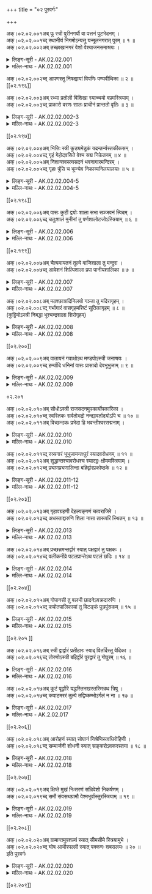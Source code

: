 +++
title = "०२ पुरवर्गः"

+++

अक्।०२.०२.००१अब् पूः स्त्री पुरीनगर्यौ वा पत्तनं पुटभेदनम् ।  
अक्।०२.०२.००१च्द् स्थानीयं निगमोऽन्यत्तु यन्मूलनगरात् पुरम् ॥ १ ॥  
अक्।०२.०२.००२अब् तच्छाखानगरं वेशो वेश्याजनसमाश्रयः ।  
<details><summary>लिङ्ग-सूरी - AK.02.02.001</summary>

पूरिति—पूर्यते जनैरिति पूः । ʻपॄ पालनपूरणयोः' । रेफान्तस्त्रिलिङ्गः । पुरी च । क्रीडार्थं नगाःवृक्षाः पर्वता वा सन्त्यत्रेति नगरी । पुरीनगर्यौ विकल्पेन स्त्रियौ । पत्तनसाहचर्यात् नपुंसकेऽपि । पतन्ति जना अत्रेति पत्तनम् । ʻपल्लृ गतौ' । पट्टणमिति पाठे पटन्ति गच्छन्ति जना अत्रेति पट्टणम् । ʻपट गतौ' । पुटमगारं भिद्यतेऽत्रेति पुटभेदनम् । ʻभिदिर् विदारणे । पुटाः घृतघटादया जनसम्मर्दादस्मिन् भिद्यन्त इति वा । तिष्ठन्त्यस्मिन्निति स्थानीयम् । अकुतोभयत्वात् स्थानाय वासाय हितम् इति वा । ʻष्ठा गतिनिवृत्तौ' । नियतं गच्छति जनोऽत्रेति निगमः । प्रधानपुरनामानि ॥ वृक्षस्य शाखा यथा तथा प्रधाननगरस्याङ्गं शाखानगरम् । प्रधानपुरादन्यपुरनाम ॥ विशन्ति कामुका अत्रेति वेशः । ʻविश प्रवेशने । वेश्याजनस्य समाश्रयो वासस्थानम् । गणिकासमूहस्थाननाम ॥ १ ॥
</details>

<details><summary>मल्लि-नाथः - AK.02.02.001</summary>

पूः । रेफान्तः स्त्रीलिङ्गश्च । पूरीनगर्यौ वा । पाक्षिकस्त्रीलिङ्गौ । ʻपीठं क्रोडं तुम्बं च मन्दिरापुर्यौ' इत्यरुणदत्तलिङ्गानुशासनात् पक्षे नपुंसकलिङ्गौ । पट्टणं—निगमः । नगरनामानि । ʻपट्टणं पुटभेदनम् । पत्तनं च्ö इति वैजयन्तीपाठात् (पृ। १५९, श्लो। ३-४) पत्तनशब्दोऽप्यस्ति । अन्यत्तु—शाखानगरम् । मूलनगरादन्यन्नगरं यत्तच्छाखानगरं स्यात् । अनुक्तम्—ʻस्कन्धावारो राजधानी दुर्गं च कटकोऽस्त्रियाम् । राज्ञां प्रधाननगरीनामानि ॥ वेशो—समाश्रयः । वेश्याजनाश्रयो वेशः स्यात् । अनुक्तम्—ʻवेण्ठा विटजनाश्रयः' । विटजनाश्रयः वेण्ठा स्यात् ॥ १ ॥ 
</details>

अक्।०२.०२.००२च्द् आपणस्तु निषद्यायां विपणिः पण्यवीथिका ॥ २ ॥  
[[०२.१९६]]

अक्।०२.०२.००३अब् रथ्या प्रतोली विशिखा स्याच्चयो वप्रमस्त्रियाम् ।  
अक्।०२.०२.००३च्द् प्राकारो वरणः सालः प्राचीनं प्रान्ततो वृतिः ॥ ३ ॥  
<details><summary>लिङ्ग-सूरी - AK.02.02.002-3</summary>

आपण इति—आ समन्तात् पणन्ते व्यवहरन्त्यस्मिन्निति आपणः । ʻपण व्यवहारे स्तुतौ च्ö । विपणिश्च । निषीदन्ति वणिजोऽत्रेति निषद्या । ʻषद्लृ विशरणगत्यवसादनेषु' । पण्यस्य वीथिका पण्यवीथिका । हट्टनामानि ॥ रथाय हिता रथ्या । प्रतोल्यते जनैरिति प्रतोली । ʻतुल उन्माने । मुण्डितशिरोवत् समभूमित्वाद् विशिखा । विशीयन्ते प्रकाश्यन्त इति वा । ʻशीङ् स्वप्ने । विपूर्वकत्वात् प्रकाशार्थकत्वम् । रथहितमार्गनामानि ॥ चीयते पाषाणादिभिरिति चयः । ʻचिञ् चयने । उप्यते प्राकारोऽत्रेति वप्रः । ʻडुवप् बीजसन्ताने । प्राकारधारभूतमृदादेर्नामनी ॥ प्रकर्षेण क्रियत इति प्राकारः । ʻडुकृञ् करणे । वृणोति सम्यगिति वरणः । व्रियते वेष्ट्यतेऽनेनेति वा । ʻवृञ् वरणे । स्यति पर्यन्तं करोतीति सालः । ʻषोऽन्तकर्मणि । स्यति गमनमिति वा । प्राकारनामानि ॥ प्रागास इति प्राचीनम् । प्राक् चीयत इति वा । ʻचिञ् चयने । प्राचीरमिति वा पाठः । प्राक् ईर्यत इति प्राचीरम् । ʻईर क्षेपे । ग्रामवृतिनामनी ॥ २-३ ॥
</details>

<details><summary>मल्लि-नाथः - AK.02.02.002-3</summary>

आपणस्तु निषद्यायाम् । आपणनामनी । ʻअङ्गडि । विपणिः—वीथिका । आपणवीथिनामनी । रथ्या—विशिखा । वीथिनामानि । अनुक्तम्—ʻउपरथ्या तु दर्शिनी । ग्रामस्य पुरतो गवाद्यागमनगमनाभ्यां कृतमार्गनामनी । भाषया ʻपशुवुल ॥ । अन्दुरु' ॥ स्याच्चयो—अस्त्रियाम् । प्राकाराधारार्थं मृच्छिलाभ्यां बद्धसेतुनामनी । भाषया ʻआडुवलि । ʻवप्रः स्याद् धूलिकुट्टिमम् इति धनञ्जयः ॥ प्राकारो—सालः । प्राकारनामानि । ʻकोट्ö । देहलीदीपन्यायाद् वप्रमपि । ʻवप्रं सालं प्राकारमाहुरररं कवाटं च्ö इति हलायुधः (अ। मा। २। १३३) ॥ अनुक्तम्—ʻकपिशीर्षं तु सालाग्रम् । सालाग्रनाम । भाषया ʻकोटिकोम्म्ö ॥ प्राचीनं—वृतिः । सालावृतिनाम ॥ अनुक्तम्—ʻआवेष्टको वृतिर्वाटि । कण्टकशाखावरणनामानि । ʻमुंलकञ्चे ॥ २-३ ॥ 
</details>

[[०२.१९७]]

अक्।०२.०२.००४अब् भित्तिः स्त्री कुड्यमेडूकं यदन्तर्न्यस्तकीकसम् ।  
अक्।०२.०२.००४च्द् गृहं गेहोदवसिते वेश्म सद्म निकेतनम् ॥ ४ ॥  
अक्।०२.०२.००५अब् निशान्तवस्त्यसदनं भवनागारमन्दिरम् ।  
अक्।०२.०२.००५च्द् गृहाः पुंसि च भूम्न्येव निकाय्यनिलयालयाः ॥ ५ ॥  
<details><summary>लिङ्ग-सूरी - AK.02.02.004-5</summary>

भित्तिरिति—भिद्यत इति भित्तिः । स्त्रियाम् । ʻभिदिर् विदारणे । कुड्यां साधु कुड्यम् । कुड्यत इति वा । ʻकुडि सङ्घाते । मृन्मयावरणनामनी ॥ इल्यते क्षिप्यतेऽस्थि अन्तरिति एडूकम् । ʻइल स्वप्नक्षेपणयोः' । सास्थिभित्तिनाम ॥ गृह्णाति सर्वमिति गृहम् । ʻगृह उपादाने । गाह्यत इति गेहम्। ʻगाहू विलोडने । वल्कलादिना उद् ऊर्ध्वमवसीयत इत्युदवसितम् । उदवसीयते वध्यते वंशादिभिरिति वा । ʻपिञ् बन्धने । विशन्त्यस्मिन्निति वेश्म । ʻविश प्रवेशने । सीदन्ति तिष्ठन्त्यत्रेति सद्म । ʻपद्लृ विशरणगत्यवसादनेषु' । निकेतयन्ति निवसन्त्यस्मिन्निति निकेतनम् । ʻकित निवासे । निकेत्यते स्थीयतेऽस्मिन्निति वा । नितरां शाम्यति दुःखमत्रेति निशान्तम् । ʻशमु उपशमे । अवश्यं निशायामम्यते गम्यत इति वा । ʻअम गत्यादिषु' । वस्तुं साधु वस्त्यम् । ʻवस निवासे । अवस्त्यमिति पाठे अवस्त्यायते सङ्घीभवतीत्यवस्त्यम् । ʻस्त्यै शब्दसङ्घातयोः' । सीदन्त्यत्र सदनम् । ʻषद्लृ विशरणादौ' । भवन्ति बाला अत्रेति भवनम् । ʻभू सत्तायाम्ö । अगा वृक्षा ईर्यन्ते नीयन्ते स्वनिर्माण इत्यगारम् । ʻईर प्रेरणे । अगान् वृक्षान् स्तम्भभूतानियर्तीति वा । ʻऋ गतौ' । मन्दन्ते मोदन्तेऽत्रेति मन्दिरम् । ʻमदि स्तुतिमोदमदस्वप्नकान्तिगतिषु' । मन्द्यन्ते सुप्यन्तेऽत्रेति वा । गृहशब्दः पुंसि भूम्न्येव । गृह्णन्ति प्रविष्टानिति गृहाः । ʻग्रह उपादाने । चात् क्लीबमपि । गृहाणि । निचीयते द्रव्यमत्रेति निकाय्यः । ʻचिञ् चयने । निलीयन्ते आलीयन्ते जना अत्रेति निलयः । आलयश्च । ʻलीङ् श्लेषणे । गृहनामानि ॥ ४-५ ॥
</details>

<details><summary>मल्लि-नाथः - AK.02.02.004-5</summary>

भित्तिः—कुड्यम् । कुड्यनामनी ॥ एडूकं—कीकसम् । अन्तर्गतास्थिकुड्यनाम । ʻमेत्तिनकोड्ö । एडुकमित्यप्यस्ति । ʻएडुकमन्तर्गतास्थिकुड्यं स्यान् इति रत्नकोशः ॥ गृहं—उदवसितम् । गेहोदवसितशब्दयोर्गृहशब्देन सामानाधिकरण्यं लिङ्गान्तरसम्भावनार्थम् । ʻन नोदवसितं न स्त्री गेहं पुम्भूम्नि वा गृहम् इति वैजयन्ती (पृ। १६०, श्लो। १९) । वेश्म—सदनम् । वस्तमित्यत्रान्तःस्थादिपाठे ʻवस्तं वस्त्यं निकेतनम् इति वैजयन्ती (पृ। १६०, श्लो। १७) । पवर्गादिपाठे ʻसम्पद्गुणातिशयपस्त्य रुचं तवेति इति धर्मशर्माभ्युदयपद्मचित्रम् (१९। ९९) । भवनागारमन्दिरम्—आलयाः । गृहनामानि ॥ ४-५ ॥ 
</details> 

[[०२.१९८]]

अक्।०२.०२.००६अब् वासः कुटी द्वयोः शाला सभा सञ्जवनं त्विदम् ।  
अक्।०२.०२.००६च्द् चतुःशालं मुनीनां तु पर्णशालोटजोऽस्त्रियाम् ॥ ६ ॥  
<details><summary>लिङ्ग-सूरी - AK.02.02.006</summary>

वास इति—वसन्त्यस्मिन्निति वासः। ʻवस निवासे । कुटति कुटिलीभवतीति कुटी । ʻकुट कौटिल्ये । कुट्यन्ते पशवो बध्यन्तेऽस्मिन्निति वा । कुटी द्वयोः । शलन्त्यस्यामिति शाला । ʻशल गतौ' । शाल्यते वा । ʻशालृ श्लाघायाम् । सह भान्त्यस्यामिति सभा । ʻभा दीप्तौ' । सभागृहनामानि ॥ सञ्जवन्ते सङ्गच्छन्ते चतस्रः शाला अत्रेति सञ्जवनम् । संवहनमिति पाठे संवहन्ति मिलन्त्यत्रेति । गत्यर्थो धातुरत्र । चतस्रः शालाः समाहृता अत्रेति चतुःशालम् । चतुःशालगृहनामनी ॥ पर्णैः कृता शाला पर्णशाला । उटैस्तृणपर्णैर्जायत इति उटजः । ʻजनी प्रादुर्भावे । मुनिसदननामनी ॥ ६ ॥
</details>

<details><summary>मल्लि-नाथः - AK.02.02.006</summary>

वासः—सभा । गृहनामानि । अनुक्तम्—ʻनिवासावसथावासा वास्त्वस्त्री निर्वृतं कुलम् । एतानि षट् च । सञ्जवनं—चतुःशालम् । चतुःशालगृहनामनी । ʻतोड्डिल्लु' ॥ मुनीनां—अस्त्रियाम् । आश्रमनामनी । ʻआश्रमे तु पर्णशालोटजमस्त्रियाम् । इति वैजयन्ती (पृ। १६१, श्लो। २६) ॥ ६ ॥ 
</details>

[[०२.१९९]]

अक्।०२.०२.००७अब् चैत्यमायतनं तुल्ये वाजिशाला तु मन्दुरा ।  
अक्।०२.०२.००७च्द् आवेशनं शिल्पिशाला प्रपा पानीयशालिका ॥ ७ ॥  
<details><summary>लिङ्ग-सूरी - AK.02.02.007</summary>

चैत्यमिति—मृदादिना चीयत इति चैत्यम् । ʻचिञ् चयने । आयतन्तेऽस्मिन्नित्यायतनम् । ʻयती प्रयत्ने । मुन्यालयनामनी ॥ वाजिनां शाला वाजिशाला । मन्दन्तेऽत्राश्वा इति मन्दुरा । ʻमदि स्तुत्यादौ' । वाजिशालानाम ॥ आविशन्त्यत्र कर्मकारा इत्यावेशनम् । शिल्पिनां शाला । शिल्पिशालानाम ॥ प्रपिबन्त्युदकमस्यामिति प्रपा । ʻपा पाने । पानीयस्य जलस्य शाला । पानीयशालानाम ॥ ७ ॥
</details>

<details><summary>मल्लि-नाथः - AK.02.02.007</summary>

चैत्यम्—तुल्ये । देवसदननामनी । तुल्ये इत्यनेनार्थान्तरेऽपि तुल्यत्वम् ।

ʻचैत्यं देवकुले बुद्धविम्वेऽप्युद्देशपादपे ।

देवसद्मन्यायतनं सद्ममात्रेऽपि तद्विदुः ॥

इति । वाजिशाला—मन्दुरा । हयशालायां मन्दुरा स्यात् । अनुक्तम्—ʻचतुरं हस्तिनां शाला' । गजालयश्चतुरं स्यात् । ʻशाला सन्धानिनी गवाम् । गवां शाला सन्धानिनी स्यात् । आवेशनं शिल्पिशाला । कुलालपाकपुटी च कारोरव्यासवश्च पल्याणकारकचकिश्च नापितखरकुटिष्च चित्रकारजालिनी च पाटसालिकतन्तुवायगर्तिकादिकं च सर्वमावेशनं स्यात् ॥ प्रपा पानीयशालिका । पानीयशालानाम ॥ अनुक्तम्—ʻसत्रशाला शुभस्थली । सत्रशालानामनी ॥ ७ ॥ 
</details>

अक्।०२.०२.००८अब् मठश्छात्रादिनिलयो गञ्जा तु मदिरागृहम् ।  
अक्।०२.०२.००८च्द् गर्भागारं वासगृहमरिष्टं सूतिकागृहम् ॥ ८ ॥  
(कुट्टिमोऽस्त्री निबद्धा भूश्चन्द्रशाला शिरोगृहम्)

<details><summary>लिङ्ग-सूरी - AK.02.02.008</summary>

मठ इति—मठन्त्यत्रेति मठः । ʻमठ मदनिवासयोः' । शिष्यापत्यादिनिवासनाम ॥ गञ्जन्ति शब्दायन्ते मत्ता अस्यामिति गञ्जा । ʻगजि शब्दे । मदिराया मद्यस्य सन्धानगृहं मदिरागृहम् । सुरागृहनामनी ॥ गर्भेऽन्तः अगारम् गर्भागारम् । वासाय गृहं वासगृहम् । गृहान्तर्गृहनामनी । कृतरक्षत्वाद् ग्रहैर्न रिष्यत इत्यरिष्टम् । ʻरिष हिंसायाम् । सूतिकाया अभिनवसूतिकाया गृहम् । सूतिकागृहनामनी ॥ ८ ॥
</details>

<details><summary>मल्लि-नाथः - AK.02.02.008</summary>

मठः—निलयः । अन्तेवास्याश्रयो मठः स्यात् ॥ गञ्जा—मदिरागृहम् । सुरादिविक्रेतृगृहं गञ्जा स्यात् । स गञ्जाशब्दः पुंलिङ्गश्चेत् भाण्डागारनामापि स्यात् । ʻभाण्डागारे पुमान् गञ्जः स्त्री तु खन्यां सुरागृहे इति वैजयन्ती (पृ। २३२, श्लो। २६) ॥ गर्भागारम् । कोष्ठगृहनाम । ʻगर्भागारोऽपवरकः' इति वैजयन्ती (पृ। १६३, श्लो। ५१) । वासगृहम् । सज्जिकागृहनाम । ʻउशन्ति शयनस्थानं वासागारं विशारदाः' इति हलायुधः (अ। मा। २। १४०) । अरिष्टं सूतिकागृहम् । प्रसूतिगृहनाम ॥ ८ ॥ 
</details>

[[०२.२००]]

अक्।०२.०२.००९अब् वातायनं गवाक्षोऽथ मण्डपोऽस्त्री जनाश्रयः ।  
अक्।०२.०२.००९च्द् हर्म्यादि धनिनां वासः प्रासादो देवभूभुजाम् ॥ ९ ॥  
<details><summary>लिङ्ग-सूरी - AK.02.02.009</summary>

वातायनमिति—वातस्यायनं वातायनम् । गौश्चक्षुरक्ष्यत इति गवाक्षः । ʻअक्षू व्याप्तौ' । गोचक्षुरिव वर्तुलाकारत्वाद्वा । जालकनामनी ॥ मण्ड्यते जनैरिति मण्डपः । ʻमडि भूषायाम् । जनानामाश्रयः जनाश्रयः । सर्वजनाश्रयशालानाम ॥ मनो हरतीति हर्म्यम् । ʻहृञ् हरणे । धनिकगृहनाम ॥ प्रसीदन्त्यस्मिन्निति प्रासादः । ʻषद्लृ विशरणगत्यवसादनेषु' । प्रमुदिताः सीदन्त्यस्मिन्निति वा । देवनृपगृहनाम ॥ ९ ॥
</details>

<details><summary>मल्लि-नाथः - AK.02.02.009</summary>

वातायनं—स्यात् । जालकनामनी । ʻदीर्घाश्रं कर्णगच्छिद्रं तद्गवाक्षमिति स्मृतम् इति मयमतप्रयोगान्नपुंसकम् । ʻविलोलनेत्रभ्रमरैर्गवाक्षाः सहस्रपत्रावरणा इवासन् इति रघुवंशप्रयोगात् (७। ११; कु। सं। ७। ६२) पुंलिङ्गः । गवाक्षनामानि ॥ अनुक्तम्—ʻकुट्टिमोऽस्त्री निबद्धा भूः' । पाषाणादिनिबद्धभूमिनाम ॥ ʻचन्द्रशाला शिरोगृहम् । गृहोपरि गृहनामनी । मण्टपोऽसत्री जनाश्रयः । मण्टपनामनी ॥ हर्म्यादि—वासः । धनिकानां निवासः हर्म्यादिसञ्ज्ञकः स्यात् । आदिशब्दः पर्यायवचनः । ʻहर्म्यं च मालिका' । प्रासादो देवभूभुजाम । देवनृपवासः प्रासादसञ्ज्ञः स्यात् ॥ ९ ॥ 
</details>

०२.२०१

अक्।०२.०२.०१०अब् सौधोऽस्त्री राजसदनमुपकार्योपकारिका ।  
अक्।०२.०२.०१०च्द् स्वस्तिकः सर्वतोभद्रो नन्द्यावर्तादयोऽपि च ॥ १० ॥  
अक्।०२.०२.०११अब् विच्छन्दकः प्रभेदा हि भवन्तीश्वरसद्मनाम् ।  
<details><summary>लिङ्ग-सूरी - AK.02.02.010</summary>

सौध इति—सुधायोगात् सौधः । राज्ञां सदनं राजसदनम् । राजभवननाम ॥ उप समीपे क्रियत इत्युपकार्या । प्रयाणे उपकरोतीति उपकारिका । पटकृतराजवेश्मनामनी ॥ स्वस्ति शुभं कायतीति स्वस्तिकः । ʻकै शब्दे । सर्वतो भद्रमस्येति सर्वतोभद्रः । नन्दिमानन्दम् आवर्तयतीति नन्द्यावर्तः । आदिग्रहणाद् रुचकवर्धमानादि गृह्यते । विशिष्टः छन्दोऽत्र विच्छन्दकः । एते ईश्वरसद्मनां विच्छन्दकप्रभेदाः रचनाविशेषा भवन्ति । रचनाविशेषयुक्तनृपगृहाणां नामानि ॥ १० ॥
</details>

<details><summary>मल्लि-नाथः - AK.02.02.010</summary>

सौधो—राजसदनम् । राजगृहनामनी ॥ उपकार्योपकारिका । पटादिकृतराजगृहस्थाननामनी । ʻगृहस्थानं मतं राज्ञामुपकार्योपकारिका' इति हलायुधः (आ। मा। ?। १३५) ॥ स्वस्तिकः—सद्मनाम् । स्वस्तिकसर्वतोभद्रनन्द्यावर्तरुचकवर्धमाना राजगृहरचनाविशेषाः । तत्स्वरूपं तु—

ʻअपरान्तगतोऽलिन्दः प्रागन्तगतौ तदुत्थितौ चान्यौ ।

तदवधिवधृतश्चान्यः प्राग्द्वारं स्वस्तिकं शुभदम् ॥

अप्रतिषिद्धालिन्दं समन्तगे वास्तु सर्वतोभद्रम् ।

नृपविबुधसमूहानां कार्यं द्वारैश्चतुर्भिरपि ॥

नन्द्यावर्तमलिन्दैः शालाकुड्यात् प्रदक्षिणान्त्यगतैः ।

द्वारं पश्चिममस्मिन् विहाय शेषाणि कार्याणि ॥

प्राक्पश्चिमावलिन्दावन्त्यगतौ तदवधि स्थितौ शेषौ ।

रुचकं द्वारं न शुभदमुत्तरतोऽन्यानि शस्तानि ॥

द्वारालिन्दोऽन्त्यगतः प्रदक्षिणोऽन्यस्ततश्चान्यः

रुद्धश्च वर्धमानो द्वारं तु न दक्षिणं कार्यम् ॥

इति ॥ १० ॥ 
</details>

अक्।०२.०२.०११च्द् स्त्र्यगारं भूभुजामन्तःपुरं स्यादवरोधनम् ॥ ११ ॥  
अक्।०२.०२.०१२अब् शुद्धान्तश्चावरोधश्च स्यादट्टः क्षौममस्त्रियाम् ।  
अक्।०२.०२.०१२च्द् प्रघाणप्रघणालिन्दा बहिर्द्वारप्रकोष्ठके ॥ १२ ॥  
<details><summary>लिङ्ग-सूरी - AK.02.02.011-12</summary>

स्त्र्यगारमिति—स्त्रीणामगारं स्त्र्यगारम् । अन्तः पूर्यत इत्यन्तःपुरम् । ʻपॄ पालनपूरणयोः' । अन्तरभ्यन्तरे पुरं गृहमिति वा । अवरुध्यन्ते राज्ञः स्त्रियोऽत्रेत्यवरोधनम् । ʻरुधिर् आवरणे । अवरोधश्च । शुद्धाः सुरक्षिता अन्तिकाः समीपवर्तिनोऽत्रेति शुद्धान्तः । राजस्त्रीणामगारनामानि ॥ अट्टन्ते हिंसन्ति योधा अत्र स्थित्वेत्यट्टः । ʻअट्ट अतिक्रमणहिंसनयोः' । योधा अत्र क्षुवन्तीति क्षोमम् । ʻटुक्षु शब्दे । प्राकारग्रस्थितरणगृहनामनी ॥ प्रहन्यते घटादिरनेनेति प्रघाणः । प्रघणश्च । ʻहन हिंसागत्योः' । अल्यते भूष्यत इत्यलिन्दः । आलिन्द इति वा पदच्छेदः । ʻअल भूषणपर्याप्तिशक्तिवारणेषु' । बहिर्द्वाराल्पगृहनामनी ॥ ११-१२ ॥
</details>

<details><summary>मल्लि-नाथः - AK.02.02.011-12</summary>

स्त्र्यगारं—अवरोधश्च । राजस्त्रीगृहनामानि । तात्स्थ्यात् तद्व्यपदेश इति राजस्त्रीनामान्यपि ।

ʻकलत्रवन्तमात्मानमवरोधे महत्यपि ।

तया मेने मनस्विन्या लक्ष्म्या च वसुधाधिपः' ॥

इति रघुवंशे (१। ३२) । स्यादट्टः—अस्त्रियाम् । अट्टनामनी । ʻअट्टुग्ö ॥ ʻकोद्रङ्गस्तु तमङ्गः स्यात् । तमङ्गनामनी । भाषया ʻतमगम् ॥ प्रघाण—प्रकोष्ठके । द्वारपार्श्वाल्पगृहनामानि ॥ अलिन्द इति ह्रस्वादिः । आलिन्द इति दीर्घादिश्च भवति । ह्रस्वादेरुदाहरणम् ʻप्रघाणः प्रघणोऽलिन्दः' इति रत्नकोशः । दीर्घादेः—ʻगृहैकदेश आलिन्दः प्रघाणः प्रघणस्तथा' इत्यमरमाला ॥ अनुक्तम्—ʻसंवेशिनी मुखे शाला' । मुखशालानाम । भाषया ʻमोगसाल्ö ॥ ११-१२ ॥ 
</details>

[[०२.२०३]]

अक्।०२.०२.०१३अब् गृहावग्रहणी देहल्यङ्गणं चत्वराजिरे ।  
अक्।०२.०२.०१३च्द् अधस्ताद्दारुणि शिला नासा तारूपरि स्थितम् ॥ १३ ॥  
<details><summary>लिङ्ग-सूरी - AK.02.02.013</summary>

गृहावग्रहणीति—गृहं गृहद्वारशाखा अवगृह्यतेऽनयेति गृहावग्रहणी । ʻग्रह उपादाने । दिह्यते पङ्कादिनेति देहली । ʻदिह उपचये । द्वारमूले तिर्यक्स्थितपूज्यदारुनामनी ॥ अङ्गन्त्यत्रेत्यङ्गणम् । अङ्गनं वा । ʻअगि गतौ' । चतन्ते याचका अत्र स्थित्वेति चत्वरम् । ʻचते याचने । अजन्ति क्षिपन्ति धान्यादिकमत्रेति अजिरम् । ʻअज गतिक्षेपणयोः' । गृहस्य पुरःप्रदेशनामानि ॥ अक्षतैः शाल्यत इति शिला । ʻशालृ श्लाघायाम् । देहल्यधःस्थितपूज्यह्रस्वदारुनाम ॥ गृहस्य नासिकेव तिष्ठतीति नासा । द्वारोपरि तिर्यक्स्थितपूज्यदारुनाम ॥ १३ ॥
</details>

<details><summary>मल्लि-नाथः - AK.02.02.013</summary>

गृहावग्रहणी देहलिः । द्वारमूले तिर्यक्प्रसारितपूज्यदारुनामनी । ʻकडप्ö ॥ अनुक्तम्—ʻउत्तराङ्गं तु तत्तिर्यग्द्वारस्योपरि दारु यत् । द्वारोपरि तिर्यक्प्रसारितदारु उत्तराङ्गं स्यात् ॥ अङ्गणं—अजिरे । प्राङ्गणभूनामानि । अङ्गत्यस्मिन्नित्यङ्गणम् । पृषोदरादित्वाण्णत्वमिति सुभूतिटीका । अङ्गनमिति च कतिचन कथयन्ति ॥ अधस्तात्—स्थितम् । सन्धिकर्मोचितकाष्ठयोरधस्तनकाष्ठं शिला स्यात् । उपरितनकाष्ठं नासा स्यात् ॥ १३ ॥ 
</details>

अक्।०२.०२.०१४अब् प्रच्छन्नमन्तर्द्वारं स्यात् पक्षद्वारं तु पक्षकः ।  
अक्।०२.०२.०१४च्द् वलीकनीव्रे पटलप्रान्तेऽथ पटलं छदिः ॥ १४ ॥  
<details><summary>लिङ्ग-सूरी - AK.02.02.014</summary>

प्रच्छन्नमिति—प्रच्छाद्यत इति प्रच्छन्नम् । ʻछद अपवारणे । अन्तः स्थितं द्वारम् अन्तर्द्वारम् । गृहान्तर्गतद्वारनामनी ॥ पक्षे पार्श्वे क्रियत इति पक्षकः । पार्श्वकृतद्वारनामनी ॥ वलति संवृणोति भित्तेः बहिःप्रदेशमिति वलीकम् । ʻवल संवरणे । कुड्यादेर्नितरां बहिर्व्रियत इति नीव्रम् । ʻवृञ् वरणे । जलं बहिर्नीयत इति वा । ʻणीञ् प्रापणे । पटलस्य प्रान्तः पटलप्रान्तः । छदिषः प्रान्तनामानि ॥ पटं पटकार्यं लातीति पटलम् । ʻला दाने । छाद्यतेऽनेनेति छदिः । ʻछद अपवारणे । सान्तोऽयं नपुंसकलिङ्गः । छदिषो नामनी ॥ आन्ध्रभाषायां ʻकप्पु' ॥ १४ ॥
</details>

<details><summary>मल्लि-नाथः - AK.02.02.014</summary>

प्रच्छन्नम्—स्यात् । अन्तर्द्वारनाम । भाषया ʻलोनि वाकिलि । पक्षद्वारं—पक्षकः । पक्षद्वारनाम । नपुंसकोऽप्यस्ति । ʻपक्षकं तु पक्षद्वारं शडक्किका' इति वैजयन्ती (पृ। १६२, श्लो। ४२) । वलीक—प्रान्ते । पटलप्रान्तनामानि ॥ ʻचारुनीव्रो वलिकः पटलप्रान्त इत्यपि इति पुंस्काण्डे गोपालितः । अथ पटलं छदिः । अपवारणनामनी । आन्ध्रभाषायां ʻकप्पु' । पटलशब्दसाहचर्याच्छदिःशब्दो नपुंसकः ॥ १४ ॥ 
</details>

[[०२.२०४]]

अक्।०२.०२.०१५अब् गोपानसी तु वलभी छादनेऽवक्रदारुणि ।  
अक्।०२.०२.०१५च्द् कपोतपालिकायां तु विटङ्कं पुन्नपुंसकम् ॥ १५ ॥  
<details><summary>लिङ्ग-सूरी - AK.02.02.015</summary>

गोपानसीति—गोपायतीति गोपानसी । ʻगुपू रक्षणे । वलतीति वलभी । ʻवल संवरणे । पटलोपस्थितस्यावक्रस्य दारुणो नामनी । वक्रदारुणीति वा पदच्छेदः । तदा पटलप्रान्ते शिखेव स्थितस्य वक्रदारुणो नामनी ॥ कोपतान् पालयतीति कपोतपालिका । ʻपाल रक्षणे । विशिष्य टङ्क्यतेऽत्रेति विटङ्कम् ʻटकि बन्धने । पुन्नपुंसके । वक्रदार्वधः पक्षिविश्रमाय क्षिप्तस्य दारुणो नामनी ॥ १५ ॥
</details>

<details><summary>मल्लि-नाथः - AK.02.02.015</summary>

गोपानसी—वक्रदारुणि । वलभिच्छादनवक्रदारु गोपानसी स्यात् । ʻगोप्पुलु' । कपोतपालीकायां—पुन्नपुंसकम् । कपोतादिपक्षिणामावासार्थं निर्मितकाष्ठविशेषनाम ॥ १५ ॥ 
</details>

[[०२.२०५ ]]

अक्।०२.०२.०१६अब् स्त्री द्वार्द्वारं प्रतीहारः स्याद् वितर्दिस्तु वेदिका ।  
अक्।०२.०२.०१६च्द् तोरणोऽस्त्री बहिर्द्वारं पुरद्वारं तु गोपुरम् ॥ १६ ॥  
<details><summary>लिङ्ग-सूरी - AK.02.02.016</summary>

स्त्रीति—द्वार्यते जनोऽत्रेति द्वाः । रेफान्तस्त्रीलिङ्गः । द्वारं च । ʻद्व संवरणे । प्रतिह्रियते नूतनो जनोऽत्रेति प्रतीहारः । ʻहृञ् हरणे । गृहद्वारनामानि ॥ विगता तर्दिः श्रमोऽत्रेति वितर्दिः । ʻतर्द हिंसायाम् । श्रमं वितर्दयतीति वा । पथिकैर्विद्यते लभ्यत इति वेदिका । ʻविद्लृ लाभे । विदन्त्यस्यामिति वा । ʻविद ज्ञाने । वेदिकानामनी ॥ मङ्गलार्थं बन्धून् त्वरयतीति तोरणम् । ʻतुर त्वरणे । द्वाराद्वहिः वहिर्द्वारम् । द्वाराद्बहिर्वन्दनमालाबन्धनाय रचितस्तम्भद्वयनाम । गोप्यते पौरैरिति गोपुरम् । ʻगुपू रक्षणे । पुरद्वारनाम ॥ १६ ॥
</details>

<details><summary>मल्लि-नाथः - AK.02.02.016</summary>

स्त्री —प्रतीहारः । द्वारनामानि ॥ स्यात्—वेदिका । वेदिकानामनी ॥ तोरणो—बहिर्द्वारम् । बाह्यद्वारं तोरणं स्यात् । ʻतलवाकिलि । तदग्रे मङ्गलार्थमाबद्धस्रग्विशेषोऽपि तोरणं स्यात् । ʻबुधैर्वन्दनमाला तु तोरणं परिकीर्तितम् इति हलायुधः (अ। मा। २। १४६) । पुरद्वारं—गोपुरम् । नगरद्वारं गोपुरं स्यात् । ʻऊरुवाकिलि ॥ १६ ॥ 
</details>

अक्।०२.०२.०१७अब् कूटं पूर्द्वारि यद्धस्तिनखस्तस्मिन्नथ त्रिषु ।  
अक्।०२.०२.०१७च्द् कपाटमररं तुल्ये तद्विष्कम्भोऽर्गलं न ना ॥ १७ ॥  
<details><summary>लिङ्ग-सूरी - AK.02.02.017</summary>

कूटमिति—हस्तिनो नखमिव तिष्टतीति हस्तिनखः । पूर्द्वारमृत्कूटनाम ॥ के शिरः पाटयतीति कपाटम् । कं वातं वटति वेष्टयतीति कवाटं वा । ʻपट भेदने ʻवट वेष्टने । इयर्ति यातायातप्रकारेणेति अररम् । ʻऋ गतौ' । द्वारपिधाननामनी ॥ तत् कपाटं विष्कभ्नातीति विष्कम्भः । ʻस्कम्भु रोधनस्तम्भनयोः' । अरेण कर्षणेन गलतीत्यर्गलम् । ʻगल अदने स्रवणे च्ö । कवाटानुद्धाटनाय निर्मितदारुयन्त्रनामनी ॥ १७ ॥
</details>

<details><summary>मल्लि-नाथः - AK.2.02.017</summary>

कूटं—तस्मिन् । पुरद्वारेऽक्रमनिम्नमृत्कूटो हस्तिनखः स्यात् । ʻशनैरनीयन्त रयात् पतन्तो रथाः क्षितिं हस्तिनखादखेदैः' इति माघः (शिशु। ३। ६८) । ʻवङ्कदारम् । कवाटम्—तुल्ये । द्वारपिधाननामनी ॥ त्रिलिङ्गः कवाटः । कवाटः, कवाटी, कवाटम् । पवर्गमध्य इति रभसकोशकारेणाभ्यधायि । कपाटः कपाटीति । अररं नपुंसकमेव । ʻअथ त्रयी कपाटोऽपि कवाटोऽप्यररं न पुम् इति वैजयन्ती (पृ। १६२, श्लो। ४६) । अररीत्यपचयविवक्षायां स्त्री । पुंलिङ्गोऽररिशब्दोऽप्यस्ति ।

ʻअप्यन्वेष्टं रतिगृहगुहां गन्धवाहेन कार्ये

प्रेर्यन्तेऽमी परमररयो हर्म्यवातायनानाम् ।

इति चन्द्रकाव्यम् । अनुक्तम्—ʻघर्घरो द्वितलादीनामधोद्वारकवाटिका' । द्वितलत्रितलादिगृहद्वारकवाटिका घर्घरः स्यात् । तद्विष्कम्भो—न ना । कवाटधारकलोहदण्डादिकमर्गलं स्यात् । ʻद्वारयन्त्रं तु तालकम् इत्यल्पार्गलपर्यायश्च पृथक् । ʻतलुपुघडिय्ö । ʻवितण्डस्त्वर्गला त्रयी इत्ययस्तालकपर्यायोऽपि पृथक् । ʻबीगेमु' ॥ १७ ॥ 
</details>

[[०२.२०६]]

अक्।०२.०२.०१८अब् आरोहणं स्यात् सोपानं निश्रेणिस्त्वधिरोहिणी ।  
अक्।०२.०२.०१८च्द् सम्मार्जनी शोधनी स्यात् सङ्करोऽवकरस्तया ॥ १८ ॥  
<details><summary>लिङ्ग-सूरी - AK.02.02.018</summary>

आरोहणमिति—आरोहन्त्यनेनेत्यारोहणम् । ʻरुह बीजजन्मनि प्रादुर्भावे च्ö । सह उपानमन्त्यत्रेति सोपानम् । ʻणम प्रह्णत्वे शब्दे । सोपाननामनी ॥ निश्रयन्ति ऊर्ध्वतलमनयेति निश्रेणिः । ʻश्रिञ् सेवायाम् । अधिरोहत्यनयेति अधिरोहिणी । दारुनिर्मितसोपाननामनी ॥ सम्माष्ट्र्यनयेति सम्मार्जनीं । ʻमृजूष शुद्धौ' । शोधयत्यनयेति शोधनी । ʻशुध शौचे । अङ्गणादौ रजःसमूहनिराकरणसाधननामनी ॥ तृणादिना सह कीर्यत इति सङ्करः । अवकरश्च । ʻकॄ विक्षेपे । तया सम्मार्जन्या एकत्र क्षिप्तरजोनामनी ॥ १८ ॥
</details>

<details><summary>मल्लि-नाथः - AK.02.02.018</summary>

आरोहणं—सोपानम् । सोपाननामनी ॥ निश्रेणिः—अधिरोहिणी । अट्टाद्यरोहणार्थं वंशादिनिर्मितयन्त्रनामनी । ʻनिच्चेन्ö ॥ सम्मार्जनी—स्यात् । गृहाद् रजस्तृणाद्यपनयनाय निर्मितकामञ्जकादिसन्दोरनामनी । ʻपारक्ö । सङ्करो—क्षिप्ते । सम्मार्जन्यपनीततृणराशिनामनी । ʻकनवुकुप्प्ö । ʻसम्मार्जनी वर्धनी तन्मलेऽवकरसङ्करौ' इति वैजयन्तीपाठात् (पृ। २६३, श्लो। ५२) सङ्करशब्दोऽबन्तः । ʻसङ्कारोऽग्निचटत्कारे सम्मार्जन्यवमार्जिते इति विश्वप्रकाशिकापाठात् (पृ। १३९, श्लो। १७९) सङ्कारो घञन्तः । अनुक्तम्—गोमुखं तूपवेशनम् । गृहाद्युपलेपननामनी । ʻयिल्लुललुकुट्ö ॥ १८ ॥ 
</details>

[[०२.२०७]]

अक्।०२.०२.०१९अब् क्षिप्ते मुखं निःसरणं सन्निवेशो निकर्षणम् ।  
अक्।०२.०२.०१९च्द् समौ संवसथग्रामौ वेश्मभूर्वास्तुरस्त्रियाम् ॥ १९ ॥  
<details><summary>लिङ्ग-सूरी - AK.02.02.019</summary>

क्षिप्त इति—गृहस्य मुखप्रायत्वात् मुखम् । गृहान्निःसरन्त्यनेनेति निःसरणम् । ʻसृ गतौ' । गृहादिपुरोदेशनामनी ॥ समन्तात् निविशन्तेऽत्र सन्निवेशः । ʻविश प्रवेशने । निवृत्तं कर्षणमत्रेति निकर्षणम् । ʻकृष विलेखने । पुरादेर्बहिर्विहरणभूनामनी ॥ सम्यग् वसन्त्यत्रेति संवसथः । ʻवस निवासे । ग्रस्यते भुज्यत इति ग्रामः । ʻग्रसु अदने । पुरादन्यकतिपयगृहसमूहनामनी ॥ वसन्त्यत्र गृहिण इति वास्तुः । वेश्मनो भूर्वेश्मभूः । वेश्मस्थानभूनामनी ॥ १९ ॥
</details>

<details><summary>मल्लि-नाथः - AK.02.02.019</summary>

मुखं निःसरणम् । गेहादिपुरोभागनामनी ॥ सन्निवेशो निकर्षणम् । गृहाद्यपरभागनामनी । ʻइण्ट्टुबेनक्ö । समौ—ग्रामौ । ग्रामनामनी । तत्र परिवसथादिशब्दा अपि सन्ति । ʻग्राम पर्युपसन्निभ्यः प्रतेश्च वसथः परः' इति वैजयन्ती (पृ। १५९, श्लो। २) ॥ वेश्मभूः—अस्त्रियाम् । गृहभूमिर्वास्तु स्यात् । वेश्मशब्द उपलक्षणम् । ʻग्रामादिभूमिर्वास्त्वस्त्री इति वैजयन्ती (पृ। १५९, श्लो। १०) ॥ १९ ॥ 
</details>

[[०२.२०८]]

अक्।०२.०२.०२०अब् ग्रामान्तमुपशल्यं स्यात् सीमसीमे स्त्रियामुभे ।  
अक्।०२.०२.०२०च्द् घोष आभीरपल्ली स्यात् पक्कणः शबरालयः ॥ २० ॥  
इति पुरवर्गः

<details><summary>लिङ्ग-सूरी - AK.02.02.020</summary>

ग्रामान्तमिति—ग्रामस्यान्तं ग्रामान्तम् । उपगतः शल्यः कीलको यत्र चिह्नार्थं प्रक्षेपात् उपशल्यम् । ʻशल चलनसंवरणयोः' । ग्रामसमीपप्रदेशनामनी ॥ सीयते बध्यत इति सीमा । नान्तः । सीमा आकारान्तस्त्रीलिङ्गश्च । ʻषिञ् बन्धने । ग्रामान्तनामनी ॥ घोषन्ति गावोऽत्रेति घोषः । ʻघुषिर् अविशब्दने । आभीराणां गोपानां पल्ली ग्रामः आभीरपल्ली । गोपालग्रामनामनी ॥ पच्यते कदन्नमत्र पक्कणः । ʻडुपचष् पाके । शबन्ति भ्रमन्तीति शबराः । ʻशब भ्रमणे । तेषामालयः शबरालयः । शबरालयनामनी ॥ २० ॥ 

इति श्रीलिङ्गयसूरिविरचितायाममरकोशपदविवृतौ पुरवर्गः
</details>

<details><summary>मल्लि-नाथः - AK.02.02.020</summary>

ग्रामान्तम्—स्यात् । ग्रामान्तनाम ॥ अनुक्तम्—ʻप्रान्तरं ग्रामयोर्मध्यम् । ग्रामद्वयमध्यं प्रान्तरं स्यात् ॥ सीमसीमे—उभे । सीमनामनी । ʻद्व्यच्कमसिसुसन्नन्तम् (३। ५। २४) इति विशेषविधिरबाधितः । ʻसीमभिः सस्यसम्पन्नैः' इति । ʻमर्यादावधि राघाटः' । एतानि त्रीणि च ॥ घोषः—स्यात् । वल्लवपल्लीनाम । पक्कणः शबरालयः । किरातालयः पक्कणः स्यात् ॥ २०॥

इति श्रीवत्सनृसिंहसूरिसुतमल्लिनाथसूरिविरचितेऽमरपदपारिजाते पुरवर्गः 
</details>

[[०२.२०९]]
